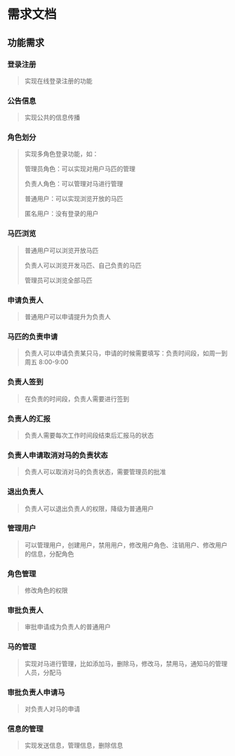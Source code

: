 # 需求文档

## 功能需求

### 登录注册

> 实现在线登录注册的功能

### 公告信息

> 实现公共的信息传播

### 角色划分

> 实现多角色登录功能，如：
>
> 管理员角色：可以实现对用户马匹的管理
>
> 负责人角色：可以管理对马进行管理
>
> 普通用户：可以实现浏览开放的马匹
>
> 匿名用户：没有登录的用户

### 马匹浏览

> 普通用户可以浏览开放马匹
>
> 负责人可以浏览开发马匹、自己负责的马匹
>
> 管理员可以浏览全部马匹

### 申请负责人

> 普通用户可以申请提升为负责人

### 马匹的负责申请

> 负责人可以申请负责某只马，申请的时候需要填写：负责时间段，如周一到周五 8:00-9:00

### 负责人签到

> 在负责的时间段，负责人需要进行签到

### 负责人的汇报

> 负责人需要每次工作时间段结束后汇报马的状态

### 负责人申请取消对马的负责状态

> 负责人可以取消对马的负责状态，需要管理员的批准

### 退出负责人

> 负责人可以退出负责人的权限，降级为普通用户

### 管理用户

> 可以管理用户，创建用户，禁用用户，修改用户角色、注销用户、修改用户的信息，分配角色

### 角色管理

> 修改角色的权限

### 审批负责人

> 审批申请成为负责人的普通用户

### 马的管理

> 实现对马进行管理，比如添加马，删除马，修改马，禁用马，通知马的管理人员，分配马

### 审批负责人申请马

> 对负责人对马的申请

### 信息的管理

> 实现发送信息，管理信息，删除信息
